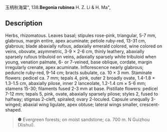 玉柄秋海棠",
138.**Begonia rubinea** H. Z. Li & H. Ma",

## Description
Herbs, rhizomatous. Leaves basal; stipules rose-pink, triangular, 5-7 mm, glabrous, margin entire, apex acuminate; petiole ruby-red, 13-31 cm, glabrous; blade abaxially rufous, adaxially emerald colored, wine colored on veins, obovate, asymmetric, 3-9 × 2-6 cm, thinly leathery, abaxially sparsely rufous tribuloid on veins, adaxially sparsely white tribuloid when young, venation palmate, 6- or 7-veined, base oblique, cordate, margin irregularly crenate, apex acuminate. Inflorescence nearly glabrous; peduncle ruby-red, 9-14 cm; bracts subulate, ca. 10 × 3 mm. Staminate flowers: pedicel ca. 7 mm; tepals 4, pink, outer 2 broadly ovate, 1.4-1.8 × 1.3-1.5 cm, abaxially pilose, inner 2 lanceolate, 1.2-1.4 cm × 5-6 mm; stamens 15-30; filaments fused 2-3 mm at base. Pistillate flowers: pedicel 7-12 mm; tepals 5, pink, ovate, abaxially sparsely pilose; styles 2, fused to halfway; stigmas 2-cleft, spiraled; ovary 2-loculed. Capsule unequally 3-winged; abaxial wing ligulate, apex obtuse; lateral wings smaller, crescent-shaped.

> ● Evergreen forests; on moist sandstone; ca. 700 m. N Guizhou (Xishui).
